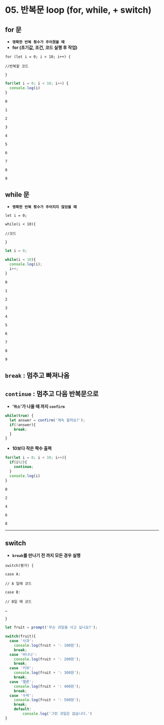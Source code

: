 # 05. 반복문 loop (for, while, + switch)

## for 문

- **`명확한 반복 횟수가 주어졌을 때`**
- **for (초기값, 조건, 코드 실행 후 작업)**

`for (let i = 0; i < 10; i++) {`

`//반복할 코드`

`}`

```jsx
for(let i = 0; i < 10; i++) {
  console.log(i)
}
```

```
0 

1 

2 

3  

4  

5 

6

7 

8  

9
```

## while 문

- **`명확한 반복 횟수가 주어지지 않았을 때`**

`let i = 0;`

`while(i < 10){`

`//코드`

`}`

```jsx
let i = 0;

while(i < 10){
  console.log(i);
  i++;
}
```

```
0 

1 

2 

3  

4  

5 

6

7 

8  

9
```

## `break` : 멈추고 빠져나옴

## `continue` : 멈추고 다음 반복문으로

- **‘`취소`’가 나올 때 까지 `confirm`**

```jsx
while(true) {
  let answer = confirm('계속 할까요?');
  if(!answer){
    break;
  }
}
```

- **10보다 작은 짝수 출력**

```jsx
for(let i = 0; i < 10; i++){
  if(i%2){
    continue;
  }
  console.log(i)
}
```

```
0 

2

4 

6

8
```

---

## switch

- **`break`를 만나기 전 까지 모든 경우 실행**

`switch(평가) {`

`case A:`

`// A 일때 코드`

`case B:`

`// B일 때 코드`

`…`

`}`

```jsx
let fruit = prompt('무슨 과일을 사고 싶나요?');

switch(fruit){
  case '사과':
    console.log(fruit + ': 100원');
    break;
  case '바나나':
    console.log(fruit + ': 200원');
    break;
  case '키위':
    console.log(fruit + ': 300원');
    break;
  case '멜론':
    console.log(fruit + ': 400원');
    break;
  case '수박':
    console.log(fruit + ': 500원');
    break;
	default:
		console.log('그런 과일은 없습니다.')
}
```